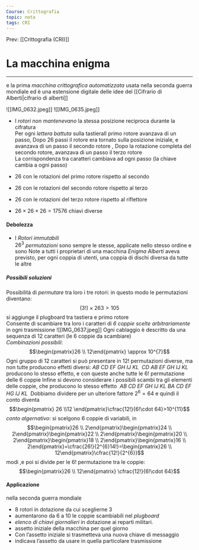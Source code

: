 ```yaml
---
Course: Crittografia
topic: nota
tags: CRI
---
```


Prev: [[Crittografia (CRI)]]

# La macchina enigma
---
e la prima _macchina crittografica automatizzata_  usata nella seconda guerra mondiale ed è una estensione digitale delle idee del [[Cifrario di Alberti|cifrario di alberti]] 

![[IMG_0632.jpeg]]
![[IMG_0635.jpeg]]


- I _rotori non mantenevano_ la stessa posizione reciproca durante la cifratura  
    Per ogni _lettera battuta_ sulla tastieraIl primo rotore avanzava di un passo, Dopo $26$ passi il rotore era tornato sulla posizione iniziale, e avanzava di un passo il secondo rotore , Dopo la rotazione completa del secondo rotore, avanzava di un passo il terzo rotore  
    La corrispondenza tra caratteri cambiava ad ogni passo (la chiave cambia a ogni passo)

- 26 con le rotazioni del primo rotore rispetto al secondo  
- 26 con le rotazioni del secondo rotore rispetto al terzo 
- 26 con le rotazioni del terzo rotore rispetto al riflettore  
- $26 \times 26 \times 26 = 17576$ chiavi diverse

#### Debolezza
- I _Rotori immutabili_  
    $26^{3}$ _permutazioni_ sono sempre le stesse, applicate nello stesso ordine e sono Note a tutti i proprietari di una macchina _Enigma_
        _Alberti_ aveva previsto, per ogni coppia di utenti, una coppia di dischi diversa da tutte le altre  

##### Possibili soluzioni 
Possibilità di _permutare_ tra loro i tre rotori:
 in questo modo le permutazioni diventano: $$(3!) \times 263 > 105$$si aggiunge il plugboard tra tastiera e primo rotore  
Consente di scambiare tra loro i caratteri di _6 coppie scelte arbitrariamente_ in ogni trasmissione
![[IMG_0637.jpeg]]
Ogni cablaggio è descritto da una sequenza di 12 caratteri (le 6 coppie da scambiare)  
_Combinazioni possibili_:$$\begin{pmatrix}26  \\ 12\end{pmatrix} \approx 10^{7}$$
	Ogni gruppo di 12 caratteri si può presentare in $12!$ permutazioni diverse, ma non tutte producono effetti diversi:
    _AB CD EF GH IJ KL_ 
	_CD AB EF GH IJ KL_ 
	producono lo stesso effetto, e con queste anche tutte le 6! permutazione delle 6 coppie
	Infine si devono considerare i possibili scambi tra gli elementi delle coppie, che producono lo stesso effetto 
	_AB CD EF GH IJ KL_ 
	_BA CD EF HG IJ KL_ 
	Dobbiamo dividere per un ulteriore fattore $2^{6} = 64$
	e quindi il conto diventa$$\begin{pmatrix}
26 \\12 
\end{pmatrix}\cfrac{12!}{6!\cdot 64}>10^{11}$$
_conto algernativo_:
	si scelgono 6 coppie di variabili, in 
	$$\begin{pmatrix}26 \\ 2\end{pmatrix}\begin{pmatrix}24 \\ 2\end{pmatrix}\begin{pmatrix}22 \\ 2\end{pmatrix}\begin{pmatrix}20 \\ 2\end{pmatrix}\begin{pmatrix}18 \\ 2\end{pmatrix}\begin{pmatrix}16 \\ 2\end{pmatrix}=\cfrac{26!}{2^{6}14!}=\begin{pmatrix}26 \\ 12\end{pmatrix}\cfrac{12!}{2^{6}}$$
	modi ,e poi si divide per le $6!$ permutazione tra le coppie:
	$$\begin{pmatrix}26 \\ 12\end{pmatrix} \cfrac{12!}{6!\cdot 64}$$




#### Applicazione
nella seconda guerra mondiale 
- 8 rotori in dotazione da cui sceglierne 3
- aumentarono da 6 a 10  le coppie scambiabili nel _plugboard_
- _elenco di chiavi giornalieri_  in dotazione ai reparti militari.
- assetto iniziale della macchina per quel giorno
- Con l’assetto iniziale si trasmetteva una nuova chiave di messaggio 
- indicava l’assetto da usare in quella particolare trasmissione

 